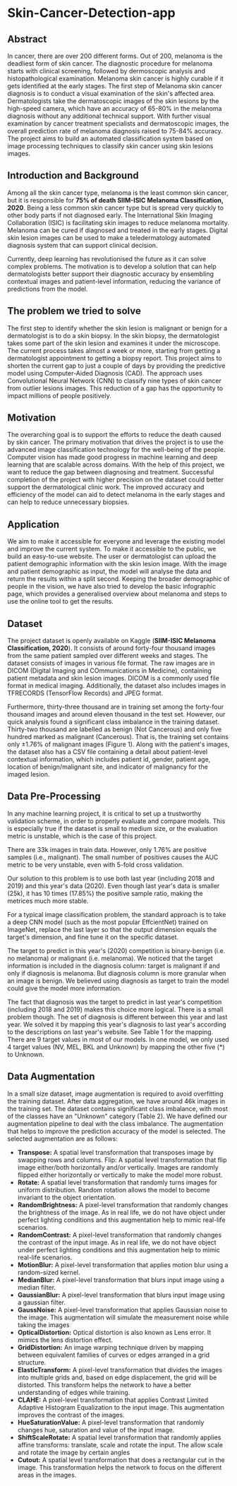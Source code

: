 # Skin-Cancer-Detection-app

## Abstract
In cancer, there are over 200 different forms. Out of 200, melanoma is the deadliest form of skin cancer. The diagnostic procedure for melanoma starts with clinical screening, followed by dermoscopic analysis and histopathological examination. Melanoma skin cancer is highly curable if it gets identified at the early stages. The first step of Melanoma skin cancer diagnosis is to conduct a visual examination of the skin's affected area. Dermatologists take the dermatoscopic images of the skin lesions by the high-speed camera, which have an accuracy of 65-80% in the melanoma diagnosis without any additional technical support. With further visual examination by cancer treatment specialists and dermatoscopic images, the overall prediction rate of melanoma diagnosis raised to 75-84% accuracy. The project aims to build an automated classification system based on image processing techniques to classify skin cancer using skin lesions images.

## Introduction and Background
Among all the skin cancer type, melanoma is the least common skin cancer, but it is responsible for **75% of death SIIM-ISIC Melanoma Classification, 2020**. Being a less common skin cancer type but is spread very quickly to other body parts if not diagnosed early. The International Skin Imaging Collaboration (ISIC) is facilitating skin images to reduce melanoma mortality. Melanoma can be cured if diagnosed and treated in the early stages. Digital skin lesion images can be used to make a teledermatology automated diagnosis system that can support clinical decision.

Currently, deep learning has revolutionised the future as it can solve complex problems. The motivation is to develop a solution that can help dermatologists better support their diagnostic accuracy by ensembling contextual images and patient-level information, reducing the variance of predictions from the model.

## The problem we tried to solve
The first step to identify whether the skin lesion is malignant or benign for a dermatologist is to do a skin biopsy. In the skin biopsy, the dermatologist takes some part of the skin lesion and examines it under the microscope. The current process takes almost a week or more, starting from getting a dermatologist appointment to getting a biopsy report. This project aims to shorten the current gap to just a couple of days by providing the predictive model using Computer-Aided Diagnosis (CAD). The approach uses Convolutional Neural Network (CNN) to classify nine types of skin cancer from outlier lesions images. This reduction of a gap has the opportunity to impact millions of people positively.

## Motivation
The overarching goal is to support the efforts to reduce the death caused by skin cancer. The primary motivation that drives the project is to use the advanced image classification technology for the well-being of the people. Computer vision has made good progress in machine learning and deep learning that are scalable across domains. With the help of this project, we want to reduce the gap between diagnosing and treatment. Successful completion of the project with higher precision on the dataset could better support the dermatological clinic work. The improved accuracy and efficiency of the model can aid to detect melanoma in the early stages and can help to reduce unnecessary biopsies.

## Application
We aim to make it accessible for everyone and leverage the existing model and improve the current system. To make it accessible to the public, we build an easy-to-use website. The user or dermatologist can upload the patient demographic information with the skin lesion image. With the image and patient demographic as input, the model will analyse the data and return the results within a split second. Keeping the broader demographic of people in the vision, we have also tried to develop the basic infographic page, which provides a generalised overview about melanoma and steps to use the online tool to get the results.



## Dataset
The project dataset is openly available on Kaggle (**SIIM-ISIC Melanoma Classification, 2020**). It consists of around forty-four thousand images from the same patient sampled over different weeks and stages. The dataset consists of images in various file format. The raw images are in DICOM (Digital Imaging and COmmunications in Medicine), containing patient metadata and skin lesion images. DICOM is a commonly used file format in medical imaging. Additionally, the dataset also includes images in TFRECORDS (TensorFlow Records) and JPEG format.

Furthermore, thirty-three thousand are in training set among the forty-four thousand images and around eleven thousand in the test set. However, our quick analysis found a significant class imbalance in the training dataset. Thirty-two thousand are labelled as benign (Not Cancerous) and only five hundred marked as malignant (Cancerous). That is, the training set contains only ±1.76% of malignant images (Figure 1). Along with the patient's images, the dataset also has a CSV file containing a detail about patient-level contextual information, which includes patient id, gender, patient age, location of benign/malignant site, and indicator of malignancy for the imaged lesion.

## Data Pre-Processing
In any machine learning project, it is critical to set up a trustworthy validation scheme, in order to properly evaluate and compare models. This is especially true if the dataset is small to medium size, or the evaluation metric is unstable, which is the case of this project.

There are 33k images in train data. However, only 1.76% are positive samples (i.e., malignant). The small number of positives causes the AUC metric to be very unstable, even with 5-fold cross validation.

Our solution to this problem is to use both last year (including 2018 and 2019) and this year's data (2020). Even though last year's data is smaller (25k), it has 10 times (17.85%) the positive sample ratio, making the metrices much more stable.

For a typical image classification problem, the standard approach is to take a deep CNN model (such as the most popular EffcientNet) trained on ImageNet, replace the last layer so that the output dimension equals the target's dimension, and fine tune it on the specific dataset.

The target to predict in this year's (2020) competition is binary-benign (i.e. no melanoma) or malignant (i.e. melanoma). We noticed that the target information is included in the diagnosis column: target is malignant if and only if diagnosis is melanoma. But diagnosis column is more granular when an image is benign. We believed using diagnosis as target to train the model could give the model more information.

The fact that diagnosis was the target to predict in last year's competition (including 2018 and 2019) makes this choice more logical. There is a small problem though. The set of diagnosis is different between this year and last year. We solved it by mapping this year's diagnosis to last year's according to the descriptions on last year's website. See Table 1 for the mapping. There are 9 target values in most of our models. In one model, we only used 4 target values (NV, MEL, BKL and Unknown) by mapping the other five (*) to Unknown.

## Data Augmentation
In a small size dataset, image augmentation is required to avoid overfitting the training dataset. After data aggregation, we have around 46k images in the training set. The dataset contains significant class imbalance, with most of the classes have an "Unknown" category (Table 2). We have defined our augmentation pipeline to deal with the class imbalance. The augmentation that helps to improve the prediction accuracy of the model is selected. The selected augmentation are as follows:

* **Transpose:** A spatial level transformation that transposes image by swapping rows and columns.
Flip: A spatial level transformation that flip image either/both horizontally and/or vertically. Images are randomly flipped either horizontally or vertically to make the model more robust.
 * **Rotate:** A spatial level transformation that randomly turns images for uniform distribution. Random rotation allows the model to become invariant to the object orientation.
* **RandomBrightness:** A pixel-level transformation that randomly changes the brightness of the image. As in real life, we do not have object under perfect lighting conditions and this augmentation help to mimic real-life scenarios.
* **RandomContrast:** A pixel-level transformation that randomly changes the contrast of the input image. As in real life, we do not have object under perfect lighting conditions and this augmentation help to mimic real-life scenarios.
* **MotionBlur:** A pixel-level transformation that applies motion blur using a random-sized kernel.
* **MedianBlur:** A pixel-level transformation that blurs input image using a median filter.
* **GaussianBlur:** A pixel-level transformation that blurs input image using a gaussian filter.
* **GaussNoise:** A pixel-level transformation that applies Gaussian noise to the image. This augmentation will simulate the measurement noise while taking the images
* **OpticalDistortion:** Optical distortion is also known as Lens error. It mimics the lens distortion effect.
* **GridDistortion:** An image warping technique driven by mapping between equivalent families of curves or edges arranged in a grid structure.
* **ElasticTransform:** A pixel-level transformation that divides the images into multiple grids and, based on edge displacement, the grid will be distorted. This transform helps the network to have a better understanding of edges while training.
* **CLAHE:** A pixel-level transformation that applies Contrast Limited Adaptive Histogram Equalization to the input image. This augmentation improves the contrast of the images.
* **HueSaturationValue:** A pixel-level transformation that randomly changes hue, saturation and value of the input image.
* **ShiftScaleRotate:** A spatial level transformation that randomly applies affine transforms: translate, scale and rotate the input. The allow scale and rotate the image by certain angles
* **Cutout:** A spatial level transformation that does a rectangular cut in the image. This transformation helps the network to focus on the different areas in the images.


